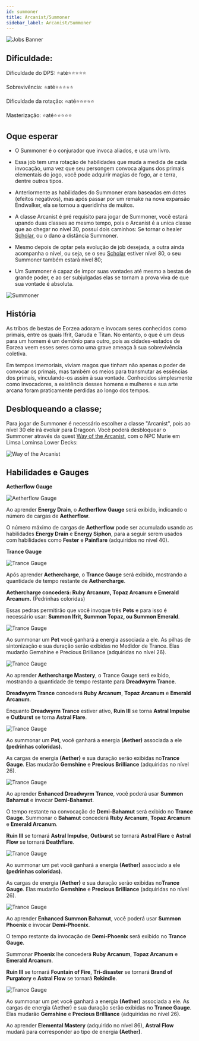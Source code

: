 ```yaml
---
id: summoner
title: Arcanist/Summoner 
sidebar_label: Arcanist/Summoner
---
```

![Jobs Banner](https://i.imgur.com/dX4UQ0n.png)
## Dificuldade: 
 Dificuldade do DPS: ⭐até⭐⭐⭐⭐⭐ 

 Sobrevivência: ⭐até⭐⭐⭐⭐⭐

 Dificuldade da rotação: ⭐até⭐⭐⭐⭐⭐

 Masterização: ⭐até⭐⭐⭐⭐⭐
## Oque esperar

- O Summoner é o conjurador que invoca aliados, e usa um livro.

- Essa job tem uma rotação de habilidades que muda a medida de cada invocação, uma vez que seu persongem convoca alguns dos primals elementais do jogo, você pode adquirir magias de fogo, ar e terra, dentre outros tipos.

- Anteriormente as habilidades do Summoner eram baseadas em dotes (efeitos negativos), mas após passar por um remake na nova expansão Endwalker, ela se tornou a queridinha de muitos. 

- A classe Arcanist é pré requisito para jogar de Summoner, você estará upando duas classes ao mesmo tempo, pois o Arcanist é a unica classe que ao chegar no nível 30, possuí dois caminhos: Se tornar o healer [Scholar](/docs/jobs/Scholar), ou o dano a distância Summoner.

- Mesmo depois de optar pela evolução de job desejada, a outra ainda acompanha o nível, ou seja, se o seu [Scholar](/docs/jobs/Scholar) estiver nível 80, o seu Summoner também estará nível 80; 

- Um Summoner é capaz de impor suas vontades até mesmo a bestas de grande poder, e ao ser subjulgadas elas se tornam a prova viva de que sua vontade é absoluta.

![Summoner](https://i.imgur.com/AxCM5nr.png)
## História

As tribos de bestas de Eorzea adoram e invocam seres conhecidos como primais, entre os quais Ifrit, Garuda e Titan. No entanto, o que é um deus para um homem é um demônio para outro, pois as cidades-estados de Eorzea veem esses seres como uma grave ameaça à sua sobrevivência coletiva.

Em tempos imemoriais, viviam magos que tinham não apenas o poder de convocar os primais, mas também os meios para transmutar as essências dos primais, vinculando-os assim à sua vontade. Conhecidos simplesmente como invocadores, a existência desses homens e mulheres e sua arte arcana foram praticamente perdidas ao longo dos tempos.
## Desbloqueando a classe;

Para jogar de Summoner é necessário escolher a classe "Arcanist", pois ao nível 30 ele irá evoluir para Dragoon. Você poderá desbloquear o Summoner através da quest [Way of the Arcanist](https://na.finalfantasyxiv.com/lodestone/playguide/db/quest/4100af4d4b8/), com o NPC Murie em Limsa Lominsa Lower Decks:

![Way of the Arcanist](https://i.imgur.com/lrMWVon.png)




## Habilidades e Gauges

**Aetherflow Gauge**

![Aetherflow Gauge](https://img.finalfantasyxiv.com/lds/promo/h/g/ehaBoG3n-NogfWkhsbscDC-AZ4.png)

Ao aprender **Energy Drain**, o **Aetherflow Gauge** será exibido, indicando o número de cargas de **Aetherflow**.

O número máximo de cargas de **Aetherflow** pode ser acumulado usando as habilidades **Energy Drain** e **Energy Siphon**, para a seguir serem usados com habilidades como **Fester** e **Painflare** (adquiridos no nível 40).

**Trance Gauge**

![Trance Gauge](https://img.finalfantasyxiv.com/lds/promo/h/G/Ui5eNVVV9i0JqAd7-BhhavKSto.png)

Após aprender **Aethercharge**, o **Trance Gauge** será exibido, mostrando a quantidade de tempo restante de **Aethercharge**.

**Aethercharge concederá: Ruby Arcanum, Topaz Arcanum e Emerald Arcanum.** (Pedrinhas coloridas)

Essas pedras permitirão que você invoque três **Pets** e para isso é necessário usar: **Summon Ifrit, Summon Topaz, ou Summon Emerald**.

![Trance Gauge](https://img.finalfantasyxiv.com/lds/promo/h/W/7tjpQn-CAGS3VUwI8uCoIDWCxE.png)

Ao summonar um **Pet** você ganhará a energia associada a ele.
As pilhas de sintonização e sua duração serão exibidas no Medidor de Trance. Elas mudarão Gemshine e Precious Brilliance (adquiridas no nível 26).

![Trance Gauge](https://img.finalfantasyxiv.com/lds/promo/h/G/RQMU_MezuqQwopegB5utV9TQXU.png)

Ao aprender **Aethercharge Mastery**, o Trance Gauge será exibido, mostrando a quantidade de tempo restante para **Dreadwyrm Trance**.

**Dreadwyrm Trance** concederá **Ruby Arcanum**, **Topaz Arcanum** e **Emerald Arcanum**. 

Enquanto **Dreadwyrm Trance** estiver ativo, **Ruin III** se torna **Astral Impulse** e **Outburst** se torna **Astral Flare**.

![Trance Gauge](https://img.finalfantasyxiv.com/lds/promo/h/u/fyHMyrcoegyoIPzCTorrhQJ5Eo.png)

Ao summonar um **Pet**, você ganhará a energia **(Aether)** associada a ele **(pedrinhas coloridas)**. 

As cargas de energia **(Aether)** e sua duração serão exibidas no**Trance Gauge**. Elas mudarão **Gemshine** e **Precious Brilliance** (adquiridas no nível 26).

![Trance Gauge](https://img.finalfantasyxiv.com/lds/promo/h/r/KN8oEmEE92GYxbKygxoM1zoh-4.png)

Ao aprender **Enhanced Dreadwyrm Trance**, você poderá usar **Summon Bahamut** e invocar **Demi-Bahamut**.

O tempo restante na convocação de **Demi-Bahamut** será exibido no **Trance Gauge**. Summonar o **Bahamut** concederá **Ruby Arcanum**, **Topaz Arcanum** e **Emerald Arcanum**. 

**Ruin III** se tornará **Astral Impulse**, **Outburst** se tornará **Astral Flare** e **Astral Flow** se tornará **Deathflare**.

![Trance Gauge](https://img.finalfantasyxiv.com/lds/promo/h/Z/hcno8vopMMgLhKLNav9GWC0gc0.png)

Ao summonar um pet você ganhará a energia **(Aether)** associado a ele **(pedrinhas coloridas)**.

As cargas de energia **(Aether)** e sua duração serão exibidas no**Trance Gauge**. Elas mudarão **Gemshine** e **Precious Brilliance** (adquiridas no nível 26).

![Trance Gauge](https://img.finalfantasyxiv.com/lds/promo/h/c/p7lO4lvTWMQrOSlQolUhl0ZZCo.png)

Ao aprender **Enhanced Summon Bahamut**, você poderá usar **Summon Phoenix** e invocar **Demi-Phoenix**.

O tempo restante da invocação de **Demi-Phoenix** será exibido no **Trance Gauge**. 

Summonar **Phoenix** lhe concederá **Ruby Arcanum**, **Topaz Arcanum** e **Emerald Arcanum**. 

**Ruin III** se tornará **Fountain of Fire**, **Tri-disaster** se tornará **Brand of Purgatory** e **Astral Flow** se tornará **Rekindle**.

![Trance Gauge](https://img.finalfantasyxiv.com/lds/promo/h/F/6k81p57hMtbK964aPLVGJP4k_I.png)

Ao summonar um pet você ganhará a energia **(Aether)** associada a ele.
As cargas de energia (Aether) e sua duração serão exibidas no **Trance Gauge**. Elas mudarão **Gemshine** e **Precious Brilliance** (adquiridas no nível 26). 

Ao aprender **Elemental Mastery** (adquirido no nível 86), **Astral Flow** mudará para corresponder ao tipo de energia **(Aether)**.